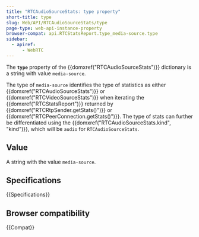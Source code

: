 ```yaml
---
title: "RTCAudioSourceStats: type property"
short-title: type
slug: Web/API/RTCAudioSourceStats/type
page-type: web-api-instance-property
browser-compat: api.RTCStatsReport.type_media-source.type
sidebar:
  - apiref:
      - WebRTC
---
```


The **`type`** property of the {{domxref("RTCAudioSourceStats")}} dictionary is a string with value `media-source`.

The type of `media-source` identifies the type of statistics as either {{domxref("RTCAudioSourceStats")}} or {{domxref("RTCVideoSourceStats")}} when iterating the {{domxref("RTCStatsReport")}} returned by {{domxref("RTCRtpSender.getStats()")}} or {{domxref("RTCPeerConnection.getStats()")}}.
The type of stats can further be differentiated using the {{domxref("RTCAudioSourceStats.kind", "kind")}}, which will be `audio` for `RTCAudioSourceStats`.

## Value

A string with the value `media-source`.

## Specifications

{{Specifications}}

## Browser compatibility

{{Compat}}
